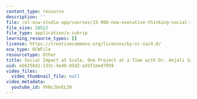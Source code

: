 ```yaml
---
content_type: resource
description: ''
file: /ol-ocw-studio-app/courses/15-960-new-executive-thinking-social-impact-technology-projects-fall-2017-spring-2018/VhBcJUnEL20_captions.webvtt
file_size: 20522
file_type: application/x-subrip
learning_resource_types: []
license: https://creativecommons.org/licenses/by-nc-sa/4.0/
ocw_type: OCWFile
resourcetype: Other
title: Social Impact at Scale, One Project at a Time with Dr. Anjali Sastry captions
uid: eb6258d1-133c-4ed8-95d2-a35f1bed7059
video_files:
  video_thumbnail_file: null
video_metadata:
  youtube_id: VhBcJUnEL20
---
```

